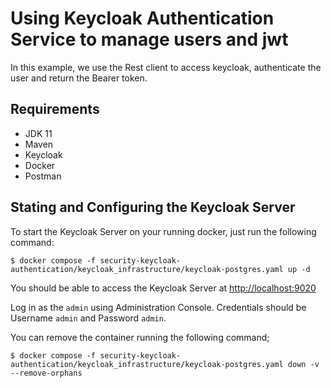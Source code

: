 # Using Keycloak Authentication Service to manage users and jwt

In this example, we use the Rest client to access keycloak, authenticate the user and return the Bearer token.

## Requirements

- JDK 11
- Maven
- Keycloak
- Docker
- Postman

## Stating and Configuring the Keycloak Server

To start the Keycloak Server on your running docker, just run the following command:

```shell
$ docker compose -f security-keycloak-authentication/keycloak_infrastructure/keycloak-postgres.yaml up -d
```

You should be able to access the Keycloak Server at [http://localhost:9020](http://localhost:9020)

Log in as the `admin` using Administration Console. Credentials should be Username `admin` and Password `admin`. 

You can remove the container running the following command;

````shell
$ docker compose -f security-keycloak-authentication/keycloak_infrastructure/keycloak-postgres.yaml down -v --remove-orphans
````